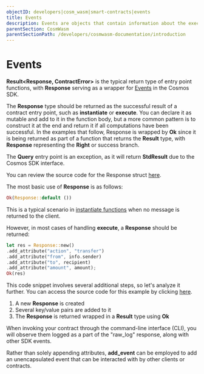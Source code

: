 ```yaml
---
objectID: developers|cosm_wasm|smart-contracts|events
title: Events
description: Events are objects that contain information about the execution of the application
parentSection: CosmWasm
parentSectionPath: /developers/cosmwasm-documentation/introduction
---
```


# Events

**Result<Response, ContractError>** is the typical return type of entry point functions, with **Response** serving as a wrapper for <a href="https://docs.cosmos.network/main/core/events.html" target="_blank">Events</a> in the Cosmos SDK.

The **Response** type should be returned as the successful result of a contract entry point, such as **instantiate** or **execute**. You can declare it as mutable and add to it in the function body, but a more common pattern is to construct it at the end and return it if all computations have been successful. In the examples that follow, Response is wrapped by **Ok** since it is being returned as part of a function that returns the **Result** type, with **Response** representing the **Right** or success branch.

The **Query** entry point is an exception, as it will return **StdResult<Binary>** due to the Cosmos SDK interface.

You can review the source code for the Response struct <a href="https://github.com/CosmWasm/cosmwasm/blob/main/packages/std/src/results/response.rs#L65" target="_blank">here</a>.

The most basic use of **Response** is as follows:

```rust
Ok(Response::default ())
```

This is a typical scenario in <a href="https://github.com/CosmWasm/cw-plus/blob/main/contracts/cw20-base/src/contract.rs#L156" target="_blank">instantiate functions</a> when no message is returned to the client.

However, in most cases of handling **execute**, a **Response** should be returned:

```rust
let res = Response::new()
.add_attribute("action", "transfer")
.add_attribute("from", info.sender)
.add_attribute("to", recipient)
.add_attribute("amount", amount);
Ok(res)
```

This code snippet involves several additional steps, so let's analyze it further. You can access the source code for this example by clicking <a href="https://github.com/CosmWasm/cw-plus/blob/main/contracts/cw20-base/src/contract.rs#L239" target="_blank">here</a>.

1. A new **Response** is created
2. Several key/value pairs are added to it
3. The **Response** is returned wrapped in a **Result** type using **Ok**

When invoking your contract through the command-line interface (CLI), you will observe them logged as a part of the "raw_log" response, along with other SDK events.

Rather than solely appending attributes, **add_event** can be employed to add an unencapsulated event that can be interacted with by other clients or contracts.
